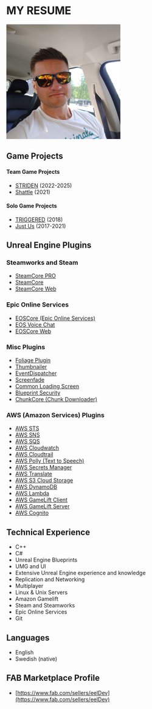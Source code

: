 # MY RESUME

![Image](../static/img/hulken_profile.jpg) 

## Game Projects
#### Team Game Projects
* [STRIDEN](./games/striden.md) (2022-2025)
* [Shattle](./games/shattle.md) (2021)

#### Solo Game Projects
- [TRIGGERED](./games/triggered.md) (2018)
- [Just Us](./games/just-us.md) (2017-2021)

## Unreal Engine Plugins
### Steamworks and Steam
* [SteamCore PRO](https://www.fab.com/listings/d101542d-2534-4b2c-be16-e9b3e5cd4d04)
* [SteamCore](https://www.fab.com/listings/7d4b636a-6554-44fa-9a31-9283d92aafad)
* [SteamCore Web](https://www.fab.com/listings/7e0f0b69-0b35-4652-9cff-ef32a342e433)

### Epic Online Services
* [EOSCore (Epic Online Services)](https://www.fab.com/listings/8e78818d-4662-4c6d-8ab2-6e22b9d3595e)
* [EOS Voice Chat](https://www.fab.com/listings/130c1398-ec01-4318-9f40-3cb29bb4c657)
* [EOSCore Web](https://www.fab.com/listings/dee19fe3-7433-4645-b45a-c197464d2926)

### Misc Plugins
* [Foliage Plugin](https://www.fab.com/listings/de03e7a7-aefe-4290-8fb3-8cde3a34fbf9)
* [Thumbnailer](https://www.fab.com/listings/bc8998b0-f5da-4195-9ef1-4d6fb3fa802b)
* [EventDispatcher](https://www.fab.com/listings/dc32d4cf-9875-470f-a4e4-0264c4215724)
* [Screenfade](https://www.fab.com/listings/9c7b053c-adb7-4df5-a7cf-4cd9cbcd502c)
* [Common Loading Screen](https://www.fab.com/listings/356807ad-0cb8-40a4-917a-fcf938637afb)
* [Blueprint Security](https://www.fab.com/listings/e34ae51d-698f-41bb-b135-c8497a36fc0e)
* [ChunkCore (Chunk Downloader)](https://www.fab.com/listings/3127edb2-b77b-45d2-ac16-253811525b02)

### AWS (Amazon Services) Plugins
* [AWS STS](https://www.fab.com/listings/b0a0f2fa-ccc4-4f24-bf15-fb7034345e9b)
* [AWS SNS](https://www.fab.com/listings/bb31be94-fc43-4b50-b7bd-e3f75480eb2c)
* [AWS SQS](https://www.fab.com/listings/a4972b34-09c9-4bcc-8d10-bc9c8c17df5b)
* [AWS Cloudwatch](https://www.fab.com/listings/2c58c6f6-0ec4-436b-a5e4-6a61e61c47ed)
* [AWS Cloudtrail](https://www.fab.com/listings/69b612a1-3431-4308-a590-e0a2aafaf378)
* [AWS Polly (Text to Speech)](https://www.fab.com/listings/776e973a-f20c-4530-a31e-c53bd0337b40)
* [AWS Secrets Manager](https://www.fab.com/listings/7949e16c-4be6-4ab9-9be5-fcd9a4bade7e)
* [AWS Translate](https://www.fab.com/listings/a3c3e2b1-ad1c-4752-90cd-63d2f03acbd1)
* [AWS S3 Cloud Storage](https://www.fab.com/listings/257a87cb-907a-415a-b869-6bd15faec91c)
* [AWS DynamoDB](https://www.fab.com/listings/504ddb39-2b89-4b5c-aeb1-ae1e9b2afd66)
* [AWS Lambda](https://www.fab.com/listings/d9094934-209f-4c4c-85e1-955c66f1132f)
* [AWS GameLift Client](https://www.fab.com/listings/44f68159-2c76-47f0-947f-86a980a0b410)
* [AWS GameLift Server](https://www.fab.com/listings/cd85240d-69d1-4810-980c-e9f2bae2d544)
* [AWS Cognito](https://www.fab.com/listings/f1f448f1-0d7b-4f78-81ea-7b28ea518328)

## Technical Experience
- C++
- C#
- Unreal Engine Blueprints
- UMG and UI
- Extensive Unreal Engine experience and knowledge
- Replication and Networking
- Multiplayer
- Linux & Unix Servers
- Amazon Gamelift
- Steam and Steamworks
- Epic Online Services
- Git

## Languages
- English
- Swedish (native)

## FAB Marketplace Profile
- [https://www.fab.com/sellers/eelDev](https://www.fab.com/sellers/eelDev)
